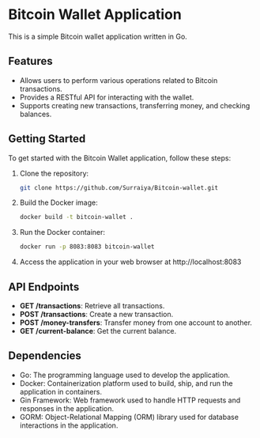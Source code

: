# Bitcoin Wallet Application

This is a simple Bitcoin wallet application written in Go.

## Features

- Allows users to perform various operations related to Bitcoin transactions.
- Provides a RESTful API for interacting with the wallet.
- Supports creating new transactions, transferring money, and checking balances.

## Getting Started

To get started with the Bitcoin Wallet application, follow these steps:

1. Clone the repository:
   ```bash
   git clone https://github.com/Surraiya/Bitcoin-wallet.git
   ```
   
2. Build the Docker image:
    ```bash
    docker build -t bitcoin-wallet .
    ```
    
3. Run the Docker container:
   ```bash
   docker run -p 8083:8083 bitcoin-wallet
   ```
   
4. Access the application in your web browser at http://localhost:8083

## API Endpoints

- **GET /transactions**: Retrieve all transactions.
- **POST /transactions**: Create a new transaction.
- **POST /money-transfers**: Transfer money from one account to another.
- **GET /current-balance**: Get the current balance.


## Dependencies

- Go: The programming language used to develop the application.
- Docker: Containerization platform used to build, ship, and run the application in containers.
- Gin Framework: Web framework used to handle HTTP requests and responses in the application.
- GORM: Object-Relational Mapping (ORM) library used for database interactions in the application.

   
